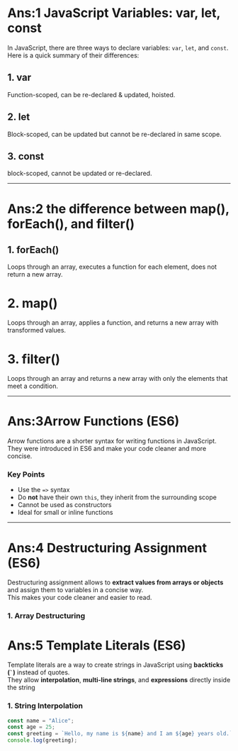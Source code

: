 # Ans:1 JavaScript Variables: var, let, const

In JavaScript, there are three ways to declare variables: `var`, `let`, and `const`.  
Here is a quick summary of their differences:

## 1. var
Function-scoped, can be re-declared & updated, hoisted.
## 2. let
Block-scoped, can be updated but cannot be re-declared in same scope.
## 3. const
block-scoped, cannot be updated or re-declared.

---

# Ans:2 the difference between map(), forEach(), and filter()
## 1. forEach()
Loops through an array, executes a function for each element, does not return a new array.
# 2. map()
Loops through an array, applies a function, and returns a new array with transformed values.
# 3. filter()
Loops through an array and returns a new array with only the elements that meet a condition.

---
# Ans:3Arrow Functions (ES6)

Arrow functions are a shorter syntax for writing functions in JavaScript.  
They were introduced in ES6 and make your code cleaner and more concise.

### Key Points
- Use the `=>` syntax  
- Do **not** have their own `this`, they inherit from the surrounding scope  
- Cannot be used as constructors  
- Ideal for small or inline functions

 ---
# Ans:4 Destructuring Assignment (ES6)

Destructuring assignment allows  to **extract values from arrays or objects** and assign them to variables in a concise way.  
This makes your code cleaner and easier to read.
### 1. Array Destructuring




# Ans:5 Template Literals (ES6)

Template literals are a way to create strings in JavaScript using **backticks (`` ` ``)** instead of quotes.  
They allow **interpolation**, **multi-line strings**, and **expressions** directly inside the string
### 1. String Interpolation

```js
const name = "Alice";
const age = 25;
const greeting = `Hello, my name is ${name} and I am ${age} years old.`;
console.log(greeting);







